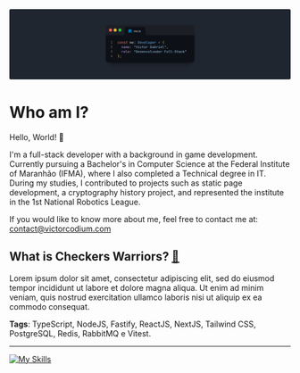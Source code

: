 <img src="GitHub Profile Cover.png">

# Who am I?
Hello, World! 👋

I'm a full-stack developer with a background in game development. Currently pursuing a Bachelor's in Computer Science at the Federal Institute of Maranhão (IFMA), where I also completed a Technical degree in IT. During my studies, I contributed to projects such as static page development, a cryptography history project, and represented the institute in the 1st National Robotics League.

If you would like to know more about me, feel free to contact me at: contact@victorcodium.com

## What is Checkers Warriors? [🔗](https://github.com/UnbrokenAttribute/CheckersWarriors)
Lorem ipsum dolor sit amet, consectetur adipiscing elit, sed do eiusmod tempor incididunt ut labore et dolore magna aliqua. Ut enim ad minim veniam, quis nostrud exercitation ullamco laboris nisi ut aliquip ex ea commodo consequat.

**Tags**: TypeScript, NodeJS, Fastify, ReactJS, NextJS, Tailwind CSS, PostgreSQL, Redis, RabbitMQ e Vitest.

---

[![My Skills](https://skillicons.dev/icons?i=html,css,js,ts,nodejs,npm,express,react,nextjs,tailwind,git,github,figma,linux,docker)](https://skillicons.dev)



<!--
**UnbrokenAttribute/UnbrokenAttribute** is a ✨ _special_ ✨ repository because its `README.md` (this file) appears on your GitHub profile.

Here are some ideas to get you started:

- 🔭 I’m currently working on ...
- 🌱 I’m currently learning ...
- 👯 I’m looking to collaborate on ...
- 🤔 I’m looking for help with ...
- 💬 Ask me about ...
- 📫 How to reach me: ...
- 😄 Pronouns: ...
- ⚡ Fun fact: ...
-->
